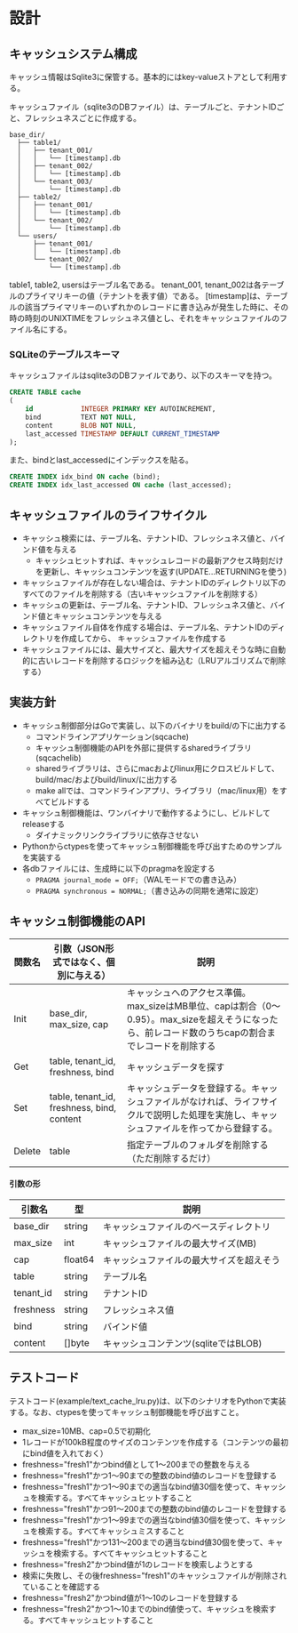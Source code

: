 # 設計

## キャッシュシステム構成

キャッシュ情報はSqlite3に保管する。基本的にはkey-valueストアとして利用する。

キャッシュファイル（sqlite3のDBファイル）は、テーブルごと、テナントIDごと、フレッシュネスごとに作成する。

```text
base_dir/
  ├── table1/
  │   ├── tenant_001/
  │   │   └── [timestamp].db
  │   ├── tenant_002/
  │   │   └── [timestamp].db
  │   └── tenant_003/
  │       └── [timestamp].db
  ├── table2/
  │   ├── tenant_001/
  │   │   └── [timestamp].db
  │   └── tenant_002/
  │       └── [timestamp].db
  └── users/
      ├── tenant_001/
      │   └── [timestamp].db
      └── tenant_002/
          └── [timestamp].db
```

table1, table2, usersはテーブル名である。
tenant_001, tenant_002は各テーブルのプライマリキーの値（テナントを表す値）である。
[timestamp]は、テーブルの該当プライマリキーのいずれかのレコードに書き込みが発生した時に、その時の時刻のUNIXTIMEをフレッシュネス値とし、それをキャッシュファイルのファイル名にする。



### SQLiteのテーブルスキーマ

キャッシュファイルはsqlite3のDBファイルであり、以下のスキーマを持つ。

```sql
CREATE TABLE cache
(
    id            INTEGER PRIMARY KEY AUTOINCREMENT,
    bind          TEXT NOT NULL,
    content       BLOB NOT NULL,
    last_accessed TIMESTAMP DEFAULT CURRENT_TIMESTAMP
);
```

また、bindとlast_accessedにインデックスを貼る。
```sql
CREATE INDEX idx_bind ON cache (bind);
CREATE INDEX idx_last_accessed ON cache (last_accessed);
```



## キャッシュファイルのライフサイクル

* キャッシュ検索には、テーブル名、テナントID、フレッシュネス値と、バインド値を与える
  - キャッシュヒットすれば、キャッシュレコードの最新アクセス時刻だけを更新し、キャッシュコンテンツを返す(UPDATE...RETURNINGを使う)
* キャッシュファイルが存在しない場合は、テナントIDのディレクトリ以下のすべてのファイルを削除する（古いキャッシュファイルを削除する）
* キャッシュの更新は、テーブル名、テナントID、フレッシュネス値と、バインド値とキャッシュコンテンツを与える
* キャッシュファイル自体を作成する場合は、テーブル名、テナントIDのディレクトリを作成してから、 キャッシュファイルを作成する
* キャッシュファイルには、最大サイズと、最大サイズを超えそうな時に自動的に古いレコードを削除するロジックを組み込む（LRUアルゴリズムで削除する）



## 実装方針

* キャッシュ制御部分はGoで実装し、以下のバイナリをbuild/の下に出力する
  - コマンドラインアプリケーション(sqcache)
  - キャッシュ制御機能のAPIを外部に提供するsharedライブラリ(sqcachelib)
  - sharedライブラリは、さらにmacおよびlinux用にクロスビルドして、build/mac/およびbuild/linux/に出力する
  - make allでは、コマンドラインアプリ、ライブラリ（mac/linux用）をすべてビルドする
* キャッシュ制御機能は、ワンバイナリで動作するようにし、ビルドしてreleaseする
  - ダイナミックリンクライブラリに依存させない
* Pythonからctypesを使ってキャッシュ制御機能を呼び出すためのサンプルを実装する
* 各dbファイルには、生成時に以下のpragmaを設定する
  - `PRAGMA journal_mode = OFF;`（WALモードでの書き込み）
  - `PRAGMA synchronous = NORMAL;`（書き込みの同期を通常に設定）



## キャッシュ制御機能のAPI

| 関数名 | 引数（JSON形式ではなく、個別に与える）            | 説明                                                         |
| ------ |--------------------------------------------| ------------------------------------------------------------ |
| Init   | base_dir, max_size, cap                    | キャッシュへのアクセス準備。max_sizeはMB単位、capは割合（0〜0.95）。max_sizeを超えそうになったら、前レコード数のうちcapの割合までレコードを削除する |
| Get    | table, tenant_id, freshness, bind          | キャッシュデータを探す                                       |
| Set    | table, tenant_id, freshness, bind, content | キャッシュデータを登録する。キャッシュファイルがなければ、ライフサイクルで説明した処理を実施し、キャッシュファイルを作ってから登録する。 |
| Delete | table                                      | 指定テーブルのフォルダを削除する（ただ削除するだけ）         |


#### 引数の形

| 引数名      | 型       | 説明                       |
| ----------- |---------|--------------------------|
| base_dir    | string  | キャッシュファイルのベースディレクトリ      
| max_size    | int     | キャッシュファイルの最大サイズ(MB)      |
| cap         | float64 | キャッシュファイルの最大サイズを超えそう     
| table       | string  | テーブル名                    |
| tenant_id   | string  | テナントID                   |
| freshness   | string  | フレッシュネス値                 |
| bind        | string  | バインド値                    |
| content     | []byte  | キャッシュコンテンツ(sqliteではBLOB) |



## テストコード

テストコード(example/text_cache_lru.py)は、以下のシナリオをPythonで実装する。なお、ctypesを使ってキャッシュ制御機能を呼び出すこと。

* max_size=10MB、cap=0.5で初期化
* 1レコードが100kB程度のサイズのコンテンツを作成する（コンテンツの最初にbind値を入れておく）
* freshness="fresh1"かつbind値として1〜200までの整数を与える
* freshness="fresh1"かつ1〜90までの整数のbind値のレコードを登録する
* freshness="fresh1"かつ1〜90までの適当なbind値30個を使って、キャッシュを検索する。すべてキャッシュヒットすること
* freshness="fresh1"かつ91〜200までの整数のbind値のレコードを登録する
* freshness="fresh1"かつ1〜99までの適当なbind値30個を使って、キャッシュを検索する。すべてキャッシュミスすること
* freshness="fresh1"かつ131〜200までの適当なbind値30個を使って、キャッシュを検索する。すべてキャッシュヒットすること
* freshness="fresh2"かつbind値が1のレコードを検索しようとする
* 検索に失敗し、その後freshness="fresh1"のキャッシュファイルが削除されていることを確認する
* freshness="fresh2"かつbind値が1〜10のレコードを登録する
* freshness="fresh2"かつ1〜10までのbind値使って、キャッシュを検索する。すべてキャッシュヒットすること

